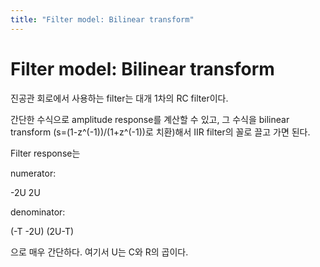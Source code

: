 ```yaml
---
title: "Filter model: Bilinear transform"
---
```

# Filter model: Bilinear transform


진공관 회로에서 사용하는 filter는 대개 1차의 RC filter이다. 




간단한 수식으로 amplitude response를 계산할 수 있고, 그 수식을 bilinear transform (s=(1-z^(-1))/(1+z^(-1))로 치환)해서 IIR filter의 꼴로 끌고 가면 된다. 




Filter response는 




numerator:




-2U 2U




denominator:




(-T -2U) (2U-T)




으로 매우 간단하다. 여기서 U는 C와 R의 곱이다.











